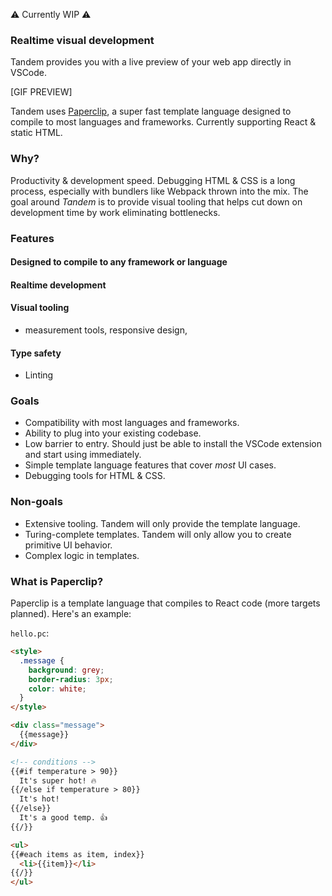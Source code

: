 ⚠️ Currently WIP ⚠️

### Realtime visual development

Tandem provides you with a live preview of your web app directly in VSCode. 

[GIF PREVIEW]

<!-- All of your web component development & debugging in one spot. -->

Tandem uses [Paperclip](packages/paperclip), a super fast template language designed to compile to most languages and frameworks. Currently supporting React & static HTML.


### Why?

Productivity & development speed. Debugging HTML & CSS is a long process, especially with bundlers like Webpack thrown into the mix. The goal around _Tandem_ is to provide visual tooling that helps cut down on development time by work eliminating bottlenecks. 

### Features

#### Designed to compile to any framework or language

#### Realtime development

#### Visual tooling

- measurement tools, responsive design, 

#### Type safety

- Linting


### Goals

- Compatibility with most languages and frameworks.
- Ability to plug into your existing codebase.
- Low barrier to entry. Should just be able to install the VSCode extension and start using immediately.
- Simple template language features that cover _most_ UI cases. 
- Debugging tools for HTML & CSS.

### Non-goals

- Extensive tooling. Tandem will only provide the template language. 
- Turing-complete templates. Tandem will only allow you to create primitive UI behavior. 
- Complex logic in templates. 

### What is Paperclip?

Paperclip is a template language that compiles to React code (more targets planned). Here's an example:


`hello.pc`:

```html
<style>
  .message {
    background: grey;
    border-radius: 3px;
    color: white;
  }
</style>

<div class="message">
  {{message}}
</div>

<!-- conditions -->
{{#if temperature > 90}}
  It's super hot! 🔥
{{/else if temperature > 80}}
  It's hot! 
{{/else}}
  It's a good temp. 👍
{{/}}

<ul>
{{#each items as item, index}}
  <li>{{item}}</li>
{{/}}
</ul>
```

